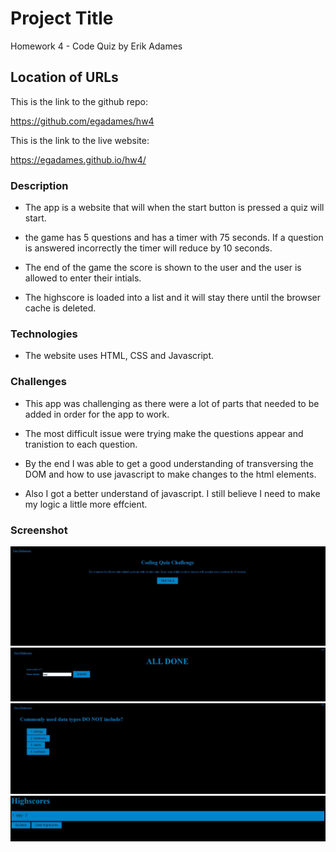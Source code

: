 # Project Title

Homework 4 - Code Quiz by Erik Adames

## Location of URLs

This is the link to the github repo:

https://github.com/egadames/hw4

This is the link to the live website:

https://egadames.github.io/hw4/

### Description

- The app is a website that will when the start button is pressed a quiz will start.

- the game has 5 questions and has a timer with 75 seconds. If a question is answered incorrectly
the timer will reduce by 10 seconds.

- The end of the game the score is shown to the user and the user is allowed to enter their intials.

- The highscore is loaded into a list and it will stay there until the browser cache is deleted.

### Technologies

- The website uses HTML, CSS and Javascript.

### Challenges

- This app was challenging as there were a lot of parts that needed to be added in order for the app to work.

- The most difficult issue were trying make the questions appear and tranistion to each question. 

- By the end I was able to get a good understanding of transversing the DOM and how to use javascript to make changes to the html elements.

- Also I got a better understand of javascript. I still believe I need to make my logic a little more effcient.

### Screenshot

![Start Screen](./Assets/StartScreen.JPG)
![Final](./Assets/final.JPG)
![Quiz](./Assets/Quiz.JPG)
![highscores](./Assets/highscores.JPG)
